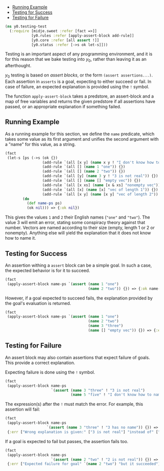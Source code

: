   * [Running Example](#running-example)
  * [Testing for Success](#testing-for-success)
  * [Testing for Failure](#testing-for-failure)
```clojure
(ns y0.testing-test
  (:require [midje.sweet :refer [fact =>]]
            [y0.rules :refer [apply-assert-block add-rule]]
            [y0.core :refer [all assert !]]
            [y0.status :refer [->s ok let-s]]))

```
Testing is an important aspect of any programming environment, and it is for this
reason that we bake testing into $y_0$, rather than leaving it as an afterthought.

$y_0$ testing is based on _assert blocks_, or the form `(assert assertions...)`.
Each assertion in `asserts` is a goal, expecting to either succeed or fail. In case of failure,
an expected explanation is provided using the `!` symbol.

The function `apply-assert-block` takes a predstore, an assert-block and a map of free
variables and returns the given predstore if all assertions have passed, or an
appropriate explanation if something failed.

## Running Example

As a running example for this section, we define the `name` predicate, which takes
some value as its first argument and unifies the second argument with a "name" for
this value, as a string.
```clojure
(fact
 (let-s [ps (->s (ok {})
                 (add-rule `(all [x y] (name x y ! "I don't know how to name" x)) {})
                 (add-rule `(all [] (name 1 "one")) {})
                 (add-rule `(all [] (name 2 "two")) {})
                 (add-rule `(all [y] (name 3 y ! "3 is not real")) {})
                 (add-rule `(all [] (name [] "empty vec")) {})
                 (add-rule `(all [x xs] (name [x & xs] "nonempty vec")) {})
                 (add-rule `(all [x] (name [x] "vec of length 1")) {})
                 (add-rule `(all [x y] (name [x y] "vec of length 2")) {}))]
        (do
          (def name-ps ps)
          (ok nil))) => {:ok nil})
```
This gives the values `1` and `2` their English names (`"one"` and `"two"`).
The value 3 will emit an error, stating some conspiracy theory against that number.
Vectors are named according to their size (empty, length 1 or 2 or nonempty).
Anything else will yield the explanation that it does not know how to name it.

## Testing for Success

An assertion withing a `assert` block can be a simple goal. In such a case, the expected
behavior is for it to succeed.
```clojure
(fact
 (apply-assert-block name-ps `(assert (name 1 "one")
                                      (name 2 "two")) {}) => {:ok name-ps})

```
However, if a goal expected to succeed fails, the explanation provided by the goal's
evaluation is returned.
```clojure
(fact
 (apply-assert-block name-ps `(assert (name 1 "one")
                                      (name 2 "two")
                                      (name 3 "three")
                                      (name [] "empty vec")) {}) => {:err ["3 is not real" "in assertion" `(name 3 "three")]})

```
## Testing for Failure

An assert block may also contain assertions that expect failure of goals. This 
provide a correct explanation.

Expecting failure is done using the `!` symbol.
```clojure
(fact
 (apply-assert-block name-ps
                     `(assert (name 3 "three" ! "3 is not real")
                              (name 5 "five" ! "I don't know how to name" 5)) {}) => {:ok name-ps})

```
The expression(s) after the `!` must match the error. For example, this assertion will fail:
```clojure
(fact
 (apply-assert-block name-ps
                   `(assert (name 3 "three" ! "3 has no name")) {}) =>
 {:err ["Wrong explanation is given:" ["3 is not real"] "instead of" ["3 has no name"]]})

```
If a goal is expected to fail but passes, the assertion fails too.
```clojure
(fact
 (apply-assert-block name-ps
                     `(assert (name 2 "two" ! "2 is not real")) {}) =>
 {:err ["Expected failure for goal" `(name 2 "two") "but it succeeded"]})
```

